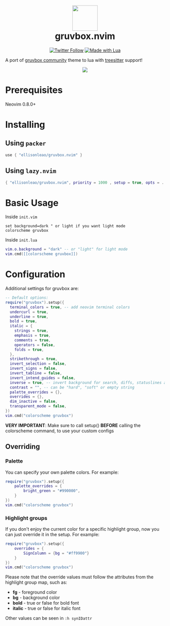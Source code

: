 <div align="center">
      <h1> <img src="https://i.postimg.cc/WpQzgxVh/plugin-Icon.png" width="80px"><br/>gruvbox.nvim</h1>
     </div>
<p align="center"> 
      <a href="https://twitter.com/intent/user?screen_name=ellisonleao" target="_blank"><img alt="Twitter Follow" src="https://img.shields.io/twitter/follow/ellisonleao?style=for-the-badge" style="vertical-align:center" ></a>
      <a href="#"><img alt="Made with Lua" src="https://img.shields.io/badge/Made%20with%20Lua-blueviolet.svg?style=for-the-badge&logo=lua" style="vertical-align:center" /></a>
</p>

A port of [gruvbox community](https://github.com/gruvbox-community/gruvbox) theme to lua with [treesitter](https://github.com/nvim-treesitter/nvim-treesitter) support!

<p align="center">
    <img src="https://i.postimg.cc/fy3tnGFt/gruvbox-themes.png" />
</p>

# Prerequisites

Neovim 0.8.0+

# Installing

## Using `packer`

```lua
use { "ellisonleao/gruvbox.nvim" }
```

## Using `lazy.nvim`

```lua
{ "ellisonleao/gruvbox.nvim", priority = 1000 , setup = true, opts = ...}
```

# Basic Usage

Inside `init.vim`

```vim
set background=dark " or light if you want light mode
colorscheme gruvbox
```

Inside `init.lua`

```lua
vim.o.background = "dark" -- or "light" for light mode
vim.cmd([[colorscheme gruvbox]])
```

# Configuration

Additional settings for gruvbox are:

```lua
-- Default options:
require("gruvbox").setup({
  terminal_colors = true, -- add neovim terminal colors
  undercurl = true,
  underline = true,
  bold = true,
  italic = {
    strings = true,
    emphasis = true,
    comments = true,
    operators = false,
    folds = true,
  },
  strikethrough = true,
  invert_selection = false,
  invert_signs = false,
  invert_tabline = false,
  invert_intend_guides = false,
  inverse = true, -- invert background for search, diffs, statuslines and errors
  contrast = "", -- can be "hard", "soft" or empty string
  palette_overrides = {},
  overrides = {},
  dim_inactive = false,
  transparent_mode = false,
})
vim.cmd("colorscheme gruvbox")
```

**VERY IMPORTANT**: Make sure to call setup() **BEFORE** calling the colorscheme command, to use your custom configs

## Overriding

### Palette

You can specify your own palette colors. For example:

```lua
require("gruvbox").setup({
    palette_overrides = {
        bright_green = "#990000",
    }
})
vim.cmd("colorscheme gruvbox")
```

### Highlight groups

If you don't enjoy the current color for a specific highlight group, now you can just override it in the setup. For
example:

```lua
require("gruvbox").setup({
    overrides = {
        SignColumn = {bg = "#ff9900"}
    }
})
vim.cmd("colorscheme gruvbox")
```

Please note that the override values must follow the attributes from the highlight group map, such as:

- **fg** - foreground color
- **bg** - background color
- **bold** - true or false for bold font
- **italic** - true or false for italic font

Other values can be seen in `:h synIDattr`
